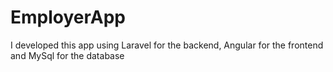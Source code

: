 # EmployerApp
I developed this app using Laravel for the backend, Angular for the frontend and MySql for the database
